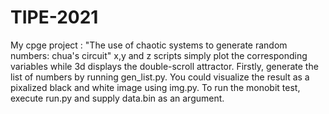 # TIPE-2021
My cpge project  : "The use of chaotic systems to generate random numbers: chua's circuit"
x,y and z scripts simply plot the corresponding variables while 3d displays the double-scroll attractor.
Firstly, generate the list of numbers by running gen_list.py.
You could visualize the result as a pixalized black and white image using img.py.
To run the monobit test, execute run.py and supply data.bin as an argument.
